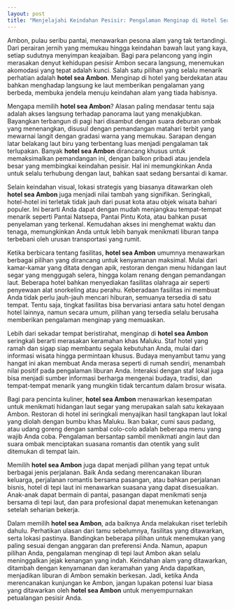 ```yaml
---
layout: post
title: "Menjelajahi Keindahan Pesisir: Pengalaman Menginap di Hotel Sea Ambon"
---
```


Ambon, pulau seribu pantai, menawarkan pesona alam yang tak tertandingi. Dari perairan jernih yang memukau hingga keindahan bawah laut yang kaya, setiap sudutnya menyimpan keajaiban. Bagi para pelancong yang ingin merasakan denyut kehidupan pesisir Ambon secara langsung, menemukan akomodasi yang tepat adalah kunci. Salah satu pilihan yang selalu menarik perhatian adalah **hotel sea Ambon**. Menginap di hotel yang berdekatan atau bahkan menghadap langsung ke laut memberikan pengalaman yang berbeda, membuka jendela menuju keindahan alam yang tiada habisnya.

Mengapa memilih **hotel sea Ambon**? Alasan paling mendasar tentu saja adalah akses langsung terhadap panorama laut yang menakjubkan. Bayangkan terbangun di pagi hari disambut dengan suara deburan ombak yang menenangkan, disusul dengan pemandangan matahari terbit yang mewarnai langit dengan gradasi warna yang memukau. Sarapan dengan latar belakang laut biru yang terbentang luas menjadi pengalaman tak terlupakan. Banyak **hotel sea Ambon** dirancang khusus untuk memaksimalkan pemandangan ini, dengan balkon pribadi atau jendela besar yang membingkai keindahan pesisir. Hal ini memungkinkan Anda untuk selalu terhubung dengan laut, bahkan saat sedang bersantai di kamar.

Selain keindahan visual, lokasi strategis yang biasanya ditawarkan oleh **hotel sea Ambon** juga menjadi nilai tambah yang signifikan. Seringkali, hotel-hotel ini terletak tidak jauh dari pusat kota atau objek wisata bahari populer. Ini berarti Anda dapat dengan mudah menjangkau tempat-tempat menarik seperti Pantai Natsepa, Pantai Pintu Kota, atau bahkan pusat penyelaman yang terkenal. Kemudahan akses ini menghemat waktu dan tenaga, memungkinkan Anda untuk lebih banyak menikmati liburan tanpa terbebani oleh urusan transportasi yang rumit.

Ketika berbicara tentang fasilitas, **hotel sea Ambon** umumnya menawarkan berbagai pilihan yang dirancang untuk kenyamanan maksimal. Mulai dari kamar-kamar yang ditata dengan apik, restoran dengan menu hidangan laut segar yang menggugah selera, hingga kolam renang dengan pemandangan laut. Beberapa hotel bahkan menyediakan fasilitas olahraga air seperti penyewaan alat snorkeling atau perahu. Keberadaan fasilitas ini membuat Anda tidak perlu jauh-jauh mencari hiburan, semuanya tersedia di satu tempat. Tentu saja, tingkat fasilitas bisa bervariasi antara satu hotel dengan hotel lainnya, namun secara umum, pilihan yang tersedia selalu berusaha memberikan pengalaman menginap yang memuaskan.

Lebih dari sekadar tempat beristirahat, menginap di **hotel sea Ambon** seringkali berarti merasakan keramahan khas Maluku. Staf hotel yang ramah dan sigap siap membantu segala kebutuhan Anda, mulai dari informasi wisata hingga permintaan khusus. Budaya menyambut tamu yang hangat ini akan membuat Anda merasa seperti di rumah sendiri, menambah nilai positif pada pengalaman liburan Anda. Interaksi dengan staf lokal juga bisa menjadi sumber informasi berharga mengenai budaya, tradisi, dan tempat-tempat menarik yang mungkin tidak tercantum dalam brosur wisata.

Bagi para pencinta kuliner, **hotel sea Ambon** menawarkan kesempatan untuk menikmati hidangan laut segar yang merupakan salah satu kekayaan Ambon. Restoran di hotel ini seringkali menyajikan hasil tangkapan laut lokal yang diolah dengan bumbu khas Maluku. Ikan bakar, cumi saus padang, atau udang goreng dengan sambal colo-colo adalah beberapa menu yang wajib Anda coba. Pengalaman bersantap sambil menikmati angin laut dan suara ombak menciptakan suasana romantis dan otentik yang sulit ditemukan di tempat lain.

Memilih **hotel sea Ambon** juga dapat menjadi pilihan yang tepat untuk berbagai jenis perjalanan. Baik Anda sedang merencanakan liburan keluarga, perjalanan romantis bersama pasangan, atau bahkan perjalanan bisnis, hotel di tepi laut ini menawarkan suasana yang dapat disesuaikan. Anak-anak dapat bermain di pantai, pasangan dapat menikmati senja bersama di tepi laut, dan para profesional dapat menemukan ketenangan setelah seharian bekerja.

Dalam memilih **hotel sea Ambon**, ada baiknya Anda melakukan riset terlebih dahulu. Perhatikan ulasan dari tamu sebelumnya, fasilitas yang ditawarkan, serta lokasi pastinya. Bandingkan beberapa pilihan untuk menemukan yang paling sesuai dengan anggaran dan preferensi Anda. Namun, apapun pilihan Anda, pengalaman menginap di tepi laut Ambon akan selalu meninggalkan jejak kenangan yang indah. Keindahan alam yang ditawarkan, ditambah dengan kenyamanan dan keramahan yang Anda dapatkan, menjadikan liburan di Ambon semakin berkesan. Jadi, ketika Anda merencanakan kunjungan ke Ambon, jangan lupakan potensi luar biasa yang ditawarkan oleh **hotel sea Ambon** untuk menyempurnakan petualangan pesisir Anda.
